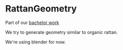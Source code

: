 RattanGeometry
==============

Part of our [bachelor work](http://karljakoblarsson.com/Bachelor-work-Furniture/)

We try to generate geometry similar to organic rattan.

We're using blender for now.
